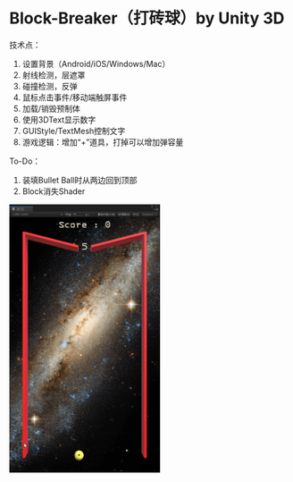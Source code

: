 # Block-Breaker（打砖球）by Unity 3D

技术点：

1. 设置背景（Android/iOS/Windows/Mac）
2. 射线检测，层遮罩
3. 碰撞检测，反弹
4. 鼠标点击事件/移动端触屏事件
4. 加载/销毁预制体
5. 使用3DText显示数字
6. GUIStyle/TextMesh控制文字
6. 游戏逻辑：增加“+”道具，打掉可以增加弹容量

To-Do：

1. 装填Bullet Ball时从两边回到顶部
2. Block消失Shader

<img src="./Screenshots/Screenshot_0.gif" width = "270" height = "480" alt=""/>